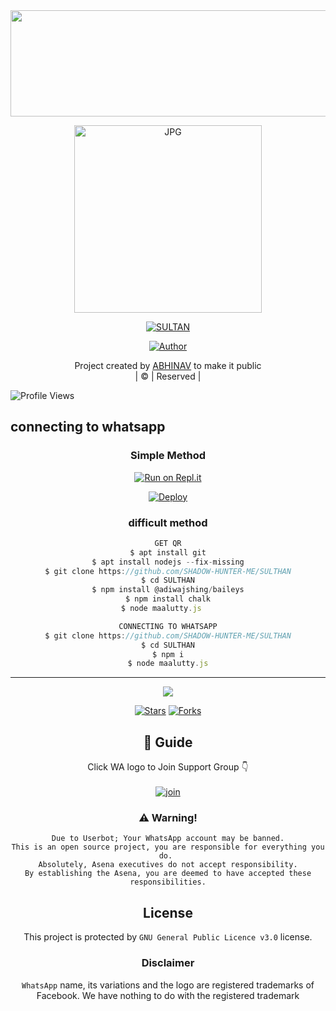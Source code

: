  <div align="centre">
          <img src="https://i.ibb.co/RvGKqGG/IMG-20220101-154556.png" width="850" height="170"/>
</p>
<div align="center">
        <img src="https://i.ibb.co/7nk0XFF/20220102-085047.png" alt="JPG" width="300" height="300"/>
</p>

<a href="#"><img title="SULTAN" src="https://img.shields.io/badge/SULTHAN-BOT-yellowgreen"></a>
</p>
  <p align="center">
<a href="https://github.com/SHADOW-HUNTER-ME"><img title="Author" src="https://img.shields.io/badge/AUTHOR-ABHINAV-blue"></a>
</p>
</div>
<p align="center">
Project created by <a href="https://github.com/SHADOW-HUNTER-ME">ABHINAV</a> to make it public
    <br>
       | © |
        Reserved |
    <br> 
</p>

![Profile Views](https://hits.seeyoufarm.com/api/count/incr/badge.svg?url=https%3A%2F%2Fgithub.com%2Fgjbae1212%2Fhit-counter&count_bg=%2379C83D&title_bg=%23555555&icon=redhat.svg&icon_color=%23958E8E&title=Vivers&edge_flat=false)

## connecting to whatsapp
<div align="center">

  ### Simple Method
 
[![Run on Repl.it](https://repl.it/badge/github/quiec/whatsAlfa)](https://replit.com/@Husniser/MAALUTTYV3-QR)
  

[![Deploy](https://www.herokucdn.com/deploy/button.svg)](https://heroku.com/deploy?template=https://github.com/SHADOW-HUNTER-ME/SULTHAN) 
 
### difficult method 
```js
GET QR
$ apt install git
$ apt install nodejs --fix-missing
$ git clone https://github.com/SHADOW-HUNTER-ME/SULTHAN
$ cd SULTHAN
$ npm install @adiwajshing/baileys
$ npm install chalk
$ node maalutty.js   
```
```js
CONNECTING TO WHATSAPP
$ git clone https://github.com/SHADOW-HUNTER-ME/SULTHAN
$ cd SULTHAN
$ npm i
$ node maalutty.js
```

----

  <p align="center">
  <a href="httsp://github.com/nijin-husni/MAALUTTY_V3">
    
<a href="https://github.com/farhan-dqz/followers">
<img src="https://img.shields.io/github/repo-size/farhan-dqz/Julie-Mwol?color=green&label=Repo%20total%20size&style=plastic">
<p align="center">
<a href="https://github.com/nijin-husni/followers"
<img title="Followers" src="https://img.shields.io/github/followers/nijin-husni?color=blue&style=flat-square"></a>
<a href="https://github.com/nijin-husni/MAALUTTY_V3/stargazers/"><img title="Stars" src="https://img.shields.io/github/stars/nijin-husni/MAALUTTY_V3?color=blue&style=flat-trangle"></a>
<a href="https://github.com/nijin-husni/MAALUTTY_V3/network/members"><img title="Forks" src="https://img.shields.io/github/forks/nijin-husni/MAALUTTY_V3?color=blue&style=flat-trangle"></a>
</p>

## 📢 Guide
Click WA logo to Join Support Group 👇
    <br>
<br>
  [![join](https://github.com/Alien-alfa/PublicBot/blob/main/wlogo.svg.png)](https://chat.whatsapp.com/EabixR5P3y2406AZmnD6Uw)
  <div align="center">



    

  


  </div>











### ⚠️ Warning! 
```
Due to Userbot; Your WhatsApp account may be banned.
This is an open source project, you are responsible for everything you do. 
Absolutely, Asena executives do not accept responsibility.
By establishing the Asena, you are deemed to have accepted these responsibilities.
```

## License
This project is protected by `GNU General Public Licence v3.0` license.

### Disclaimer
`WhatsApp` name, its variations and the logo are registered trademarks of Facebook. We have nothing to do with the registered trademark
